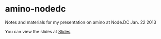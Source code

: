 amino-nodedc
============

Notes and materials for my presentation on amino at Node.DC Jan. 22 2013

You can view the slides at [Slides](http://cpsubrian.github.com/amino-nodedc)
